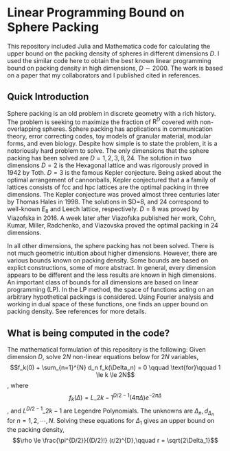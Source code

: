 # Linear Programming Bound on Sphere Packing 
This repository included Julia and Mathematica code for calculating the upper bound on the packing density of spheres in different dimensions $D$. I used the similar code here to obtain the best known linear programming bound on packing density in high dimensions, $D \sim 2000$. The work is based on a paper that my collaborators and I published cited in references.

## Quick Introduction
Sphere packing is an old problem in discrete geometry with a rich history. The problem is seeking to maximize the fraction of $\mathrm{R}^{D}$ covered with non-overlapping spheres. Sphere packing has applications in communication theory, error correcting codes, toy models of granular material, modular forms, and even biology. Despite how simple is to state the problem, it is a notoriously hard problem to solve. The only dimensions that the sphere packing has been solved are $D=1,2,3,8,24$. The solution in two dimensions $D=2$ is the Hexagonal lattice and was rigorously proved in 1942 by Toth. $D=3$ is the famous Kepler conjecture. Being asked about the optimal arrangement of cannonballs, Kepler conjectured that a a family of lattices consists of fcc and hpc lattices are the optimal packing in three dimensions. The Kepler conjecture was proved almost three centuries later by Thomas Hales in 1998. The solutions in $D=8, and $24$ correspond to well-known $E_8$ and Leech lattice, respectively. $D=8$ was proved by Viazofska in 2016. A week later after Viazofska published her work,  Cohn, Kumar, Miller, Radchenko, and Viazovska proved the optimal packing in 24 dimensions.

In all other dimensions, the sphere packing has not been solved. There is not much geometric intuition about higher dimensions. However, there are various bounds known on packing density. Some bounds are based on explict constructions, some of more abstract. In general, every dimension appears to be different and the less results are known in high dimensions. An important class of bounds for all dimensions are based on linear programming (LP). In the LP method, the space of functions acting on an arbitrary hypothetical packings is considered.  Using Fourier analysis and working in dual space of these functions, one finds an upper bound on packing density. See references for more details.

## What is being computed in the code?

The mathematical formulation of this repository is the following: Given dimension $D$, solve $2N$ non-linear equations below for $2N$ variables,
$$f_k(0) + \sum_{n=1}^{N} d_n f_k(\Delta_n) = 0 \qquad \text{for}\qquad 1 \le k \le 2N$$,
where 
$$f_k(\Delta) = L\_{2k-1}^{D/2-1} (4\pi \Delta) e^{-2 \pi \Delta}$$,
and ${L^{D/2-1}}\_{2k-1}$ are Legendre Polynomials. The unknowns are $\Delta_n, d_{\Delta_n}$ for $n=1,2,\cdots, N$. Solving these equations for $\Delta_1$ gives an upper bound on the packing density,
$$\rho \le \frac{\pi^{D/2}}{(D/2)!} (r/2)^{D},\qquad r = \sqrt{2\Delta_1}$$












